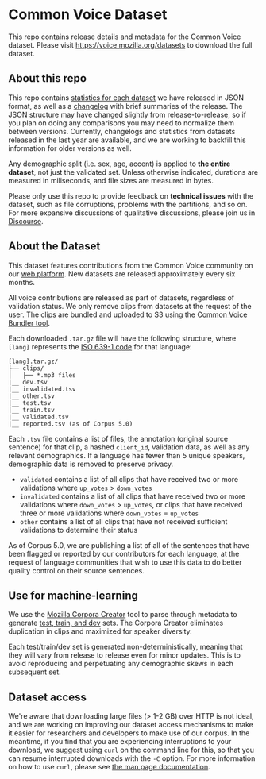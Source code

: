 # Common Voice Dataset
This repo contains release details and metadata for the Common Voice dataset. Please visit https://voice.mozilla.org/datasets to download the full dataset.

## About this repo

This repo contains [statistics for each dataset](datasets) we have released in JSON format, as well as a [changelog](CHANGELOG.md) with brief summaries of the release. The JSON structure may have changed slightly from release-to-release, so if you plan on doing any comparisons you may need to normalize them between versions. Currently, changelogs and statistics from datasets released in the last year are available, and we are working to backfill this information for older versions as well. 

Any demographic split (i.e. sex, age, accent) is applied to **the entire dataset**, not just the validated set. Unless otherwise indicated, durations are measured in miliseconds, and file sizes are measured in bytes.

Please only use this repo to provide feedback on **technical issues** with the dataset, such as file corruptions, problems with the partitions, and so on. For more expansive discussions of qualitative discussions, please join us in [Discourse](https://discourse.mozilla.org/c/voice).

## About the Dataset

This dataset features contributions from the Common Voice community on our [web platform](https://voice.mozilla.org). New datasets are released approximately every six months.

All voice contributions are released as part of datasets, regardless of validation status. We only remove clips from datasets at the request of the user. The clips are bundled and uploaded to S3 using the [Common Voice Bundler tool](https://github.com/Common-Voice/common-voice-bundler/).

Each downloaded `.tar.gz` file will have the following structure, where `[lang]` represents the [ISO 639-1 code](https://en.wikipedia.org/wiki/List_of_ISO_639-1_codes) for that language:

```
[lang].tar.gz/
├── clips/
│   ├── *.mp3 files
|__ dev.tsv
|__ invalidated.tsv
|__ other.tsv
|__ test.tsv
|__ train.tsv
|__ validated.tsv
|__ reported.tsv (as of Corpus 5.0)
```

Each `.tsv` file contains a list of files, the annotation (original source sentence) for that clip, a hashed `client_id`, validation data, as well as any relevant demographics. If a language has fewer than 5 unique speakers, demographic data is removed to preserve privacy.

* `validated` contains a list of all clips that have received two or more validations where `up_votes` > `down_votes`
* `invalidated` contains a list of all clips that have received two or more validations where `down_votes` > `up_votes`, or clips that have received three or more validations where `down_votes` = `up_votes`
* `other` contains a list of all clips that have not received sufficient validations to determine their status

As of Corpus 5.0, we are publishing a list of all of the sentences that have been flagged or reported by our contributors for each language, at the request of language communities that wish to use this data to do better quality control on their source sentences.

## Use for machine-learning

We use the [Mozilla Corpora Creator](https://github.com/mozilla/CorporaCreator) tool to parse through metadata to generate [test, train, and dev](https://en.wikipedia.org/wiki/Training,_validation,_and_test_sets) sets. The Corpora Creator eliminates duplication in clips and maximized for speaker diversity.

Each test/train/dev set is generated non-deterministically, meaning that they will vary from release to release even for minor updates. This is to avoid reproducing and perpetuating any demographic skews in each subsequent set.

## Dataset access

We're aware that downloading large files (> 1-2 GB) over HTTP is not ideal, and we are working on improving our dataset access mechanisms to make it easier for researchers and developers to make use of our corpus. In the meantime, if you find that you are experiencing interruptions to your download, we suggest using `curl` on the command line for this, so that you can resume interrupted downloads with the `-C` option. For more information on how to use `curl`, please see [the man page documentation](https://www.mit.edu/afs.new/sipb/user/ssen/src/curl-7.11.1/docs/curl.html).
